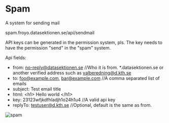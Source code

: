 # Spam
A system for sending mail

spam.froyo.datasektionen.se/api/sendmail

API keys can be generated in the permission system, pls. The key needs to have the permission "send" in the "spam" system.

Api fields: 
* from: no-reply@datasektionen.se //Who it is from. \*.datasektionen.se or another verified address such as valberedning@d.kth.se
* to: foo@example.com, bar@example.com //A comma separated list of emails
* subject: Test email title
* html: \<h1> Hello world \</h1>
* key: 23123wfjkdfhladjh1o24h1u4 //A valid api key
* replyTo: testuser@d.kth.se //Optional, default is the same as from.

![spam](http://media.boingboing.net/wp-content/uploads/2016/01/Spam-Can.jpg)
